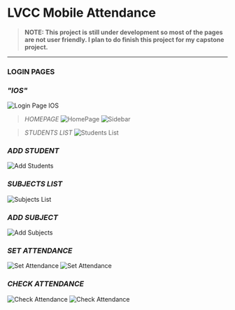 # LVCC Mobile Attendance

> **NOTE: This project is still under development so most of the pages are not user friendly. I plan to do finish this project for my capstone project.**
----------

### **LOGIN PAGES**

### *"IOS"*
![Login Page IOS](https://github.com/mj-isip23/LVCC-Mobile-Attendance/blob/master/screenshots/login.PNG) 

> *HOMEPAGE*
![HomePage](https://github.com/mj-isip23/LVCC-Mobile-Attendance/blob/master/screenshots/Homepage.PNG) ![Sidebar](https://github.com/mj-isip23/LVCC-Mobile-Attendance/blob/master/screenshots/sidebar.PNG)

> *STUDENTS LIST*
![Students List](https://github.com/mj-isip23/LVCC-Mobile-Attendance/blob/master/screenshots/studentslist.PNG) 

### *ADD STUDENT*
![Add Students](https://github.com/mj-isip23/LVCC-Mobile-Attendance/blob/master/screenshots/addstudent.PNG) 

### *SUBJECTS LIST*
![Subjects List](https://github.com/mj-isip23/LVCC-Mobile-Attendance/blob/master/screenshots/subjectslist.PNG) 

### *ADD SUBJECT*
![Add Subjects](https://github.com/mj-isip23/LVCC-Mobile-Attendance/blob/master/screenshots/addsubject.PNG) 

### *SET ATTENDANCE*
![Set Attendance](https://github.com/mj-isip23/LVCC-Mobile-Attendance/blob/master/screenshots/setattendance.PNG) ![Set Attendance](https://github.com/mj-isip23/LVCC-Mobile-Attendance/blob/master/screenshots/setattendance2.PNG) 

### *CHECK ATTENDANCE*
![Check Attendance](https://github.com/mj-isip23/LVCC-Mobile-Attendance/blob/master/screenshots/checkattendance.PNG) ![Check Attendance](https://github.com/mj-isip23/LVCC-Mobile-Attendance/blob/master/screenshots/checkattendance2.PNG)
